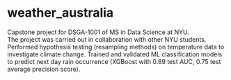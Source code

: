# weather_australia
Capstone project for DSGA-1001 of MS in Data Science at NYU.\
The project was carried out in collaboration with other NYU students.
Performed hypothesis testing (resampling methods) on temperature data to investigate climate change. Trained and validated ML classification models to predict next day rain occurrence (XGBoost with 0.89 test AUC, 0.75 test average precision score).
